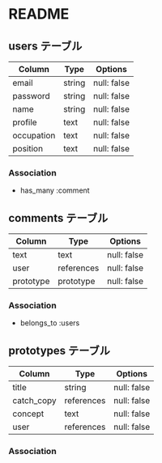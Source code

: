 # README

## users テーブル

| Column     | Type   | Options     |
| ---------- | ------ | ----------- |
| email      | string | null: false |
| password   | string | null: false |
| name       | string | null: false |
| profile    | text   | null: false |
| occupation | text   | null: false |
| position   | text   | null: false |

### Association
- has_many :comment



## comments テーブル

| Column    | Type       | Options     |
| --------- | ---------- | ----------- |
| text      | text       | null: false |
| user      | references | null: false |
| prototype | prototype  | null: false |

### Association
- belongs_to :users

## prototypes テーブル

| Column     | Type       | Options     |
| ---------- | ---------- | ----------- |
| title      | string     | null: false |
| catch_copy | references | null: false |
| concept    | text       | null: false |
| user       | references | null: false |


### Association
